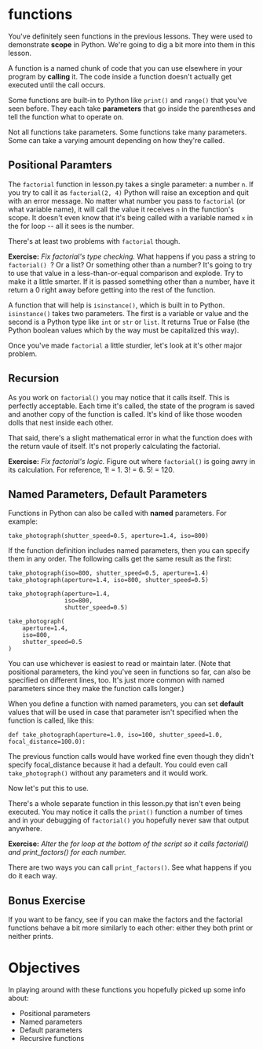 # functions

You've definitely seen functions in the previous lessons. They were used to demonstrate **scope**
in Python. We're going to dig a bit more into them in this lesson.

A function is a named chunk of code that you can use elsewhere in your program by **calling** it.
The code inside a function doesn't actually get executed until the call occurs.

Some functions are built-in to Python like `print()` and `range()` that you've seen before. They
each take **parameters** that go inside the parentheses and tell the function what to operate on.

Not all functions take parameters. Some functions take many parameters. Some can take a varying
amount depending on how they're called.

## Positional Paramters

The `factorial` function in lesson.py takes a single parameter: a number `n`. If you try to call
it as `factorial(2, 4)` Python will raise an exception and quit with an error message. No matter
what number you pass to `factorial` (or what variable name), it will call the value it receives
`n` in the function's scope. It doesn't even know that it's being called with a variable named
`x` in the for loop -- all it sees is the number.

There's at least two problems with `factorial` though.

**Exercise:** _Fix factorial's type checking._ What happens if you pass a string to `factorial()
`? Or a list? Or something other than a number? It's going to try to use that value in a
less-than-or-equal comparison and explode. Try to make it a little smarter. If it is passed
something other than a number, have it return a 0 right away before getting into the rest of the
function.

A function that will help is `isinstance()`, which is built in to Python. `isinstance()` takes
two parameters. The first is a variable or value and the second is a Python type like `int` or
`str` or `list`. It returns True or False (the Python boolean values which by the way must be
capitalized this way).

Once you've made `factorial` a little sturdier, let's look at it's other major problem.

## Recursion

As you work on `factorial()` you may notice that it calls itself. This is perfectly acceptable.
Each time it's called, the state of the program is saved and another copy of the function is
called. It's kind of like those wooden dolls that nest inside each other.

That said, there's a slight mathematical error in what the function does with the return vaule of
itself. It's not properly calculating the factorial.

**Exercise:** _Fix factorial's logic._ Figure out where `factorial()` is going awry in its
calculation. For reference, 1! = 1. 3! = 6. 5! = 120.

## Named Parameters, Default Parameters

Functions in Python can also be called with **named** parameters. For example:

    take_photograph(shutter_speed=0.5, aperture=1.4, iso=800)

If the function definition includes named parameters, then you can specify them in any order. The
following calls get the same result as the first:

    take_photograph(iso=800, shutter_speed=0.5, aperture=1.4)
    take_photograph(aperture=1.4, iso=800, shutter_speed=0.5)

    take_photograph(aperture=1.4,
                    iso=800,
                    shutter_speed=0.5)

    take_photograph(
        aperture=1.4,
        iso=800,
        shutter_speed=0.5
    )

You can use whichever is easiest to read or maintain later. (Note that positional parameters, the
kind you've seen in functions so far, can also be specified on different lines, too. It's just
more common with named parameters since they make the function calls longer.)

When you define a function with named parameters, you can set **default** values that will be
used in case that parameter isn't specified when the function is called, like this:

    def take_photograph(aperture=1.0, iso=100, shutter_speed=1.0, focal_distance=100.0):

The previous function calls would have worked fine even though they didn't specify focal_distance
because it had a default. You could even call `take_photograph()` without any parameters and it
would work.

Now let's put this to use.

There's a whole separate function in this lesson.py that isn't even being executed. You may
notice it calls the `print()` function a number of times and in your debugging of `factorial()`
you hopefully never saw that output anywhere.

**Exercise:** _Alter the for loop at the bottom of the script so it calls factorial() and
print_factors() for each number._

There are two ways you can call `print_factors()`. See what happens if you do it each way.

## Bonus Exercise

If you want to be fancy, see if you can make the factors and the factorial functions behave a bit
more similarly to each other: either they both print or neither prints.

# Objectives

In playing around with these functions you hopefully picked up some info about:

* Positional parameters
* Named parameters
* Default parameters
* Recursive functions
